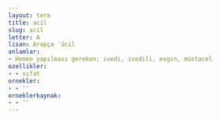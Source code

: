 ```yaml
---
layout: term
title: acil
slug: acil
letter: A
lisan: Arapça ʿācil
anlamlar:
- Hemen yapılması gereken; ivedi, ivedili, evgin, müstacel
ozellikler:
- - sıfat
ornekler:
- - ''
orneklerkaynak:
- - ''
---
```

